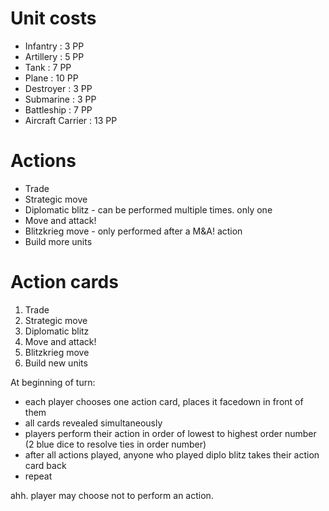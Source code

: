 # Unit costs

 - Infantry         :  3 PP
 - Artillery        :  5 PP
 - Tank             :  7 PP
 - Plane            : 10 PP
 - Destroyer        :  3 PP
 - Submarine        :  3 PP
 - Battleship       :  7 PP
 - Aircraft Carrier : 13 PP


# Actions

 - Trade
 - Strategic move
 - Diplomatic blitz - can be performed multiple times. only one
 - Move and attack!
 - Blitzkrieg move - only performed after a M&A! action
 - Build more units


# Action cards

 1. Trade
 2. Strategic move
 3. Diplomatic blitz
 4. Move and attack!
 5. Blitzkrieg move
 6. Build new units

At beginning of turn:

 - each player chooses one action card, places it facedown in front of them
 - all cards revealed simultaneously
 - players perform their action in order of lowest to highest order number (2 blue dice to resolve ties in order number)
 - after all actions played, anyone who played diplo blitz takes their action card back
 - repeat

ahh. player may choose not to perform an action.
